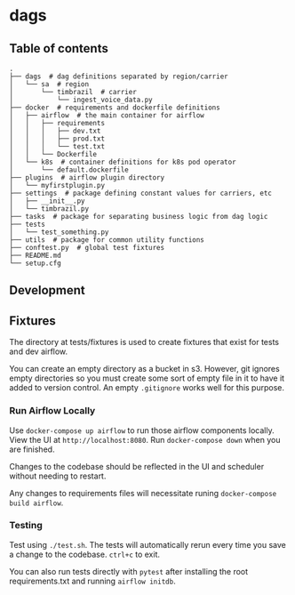 # dags

## Table of contents

``` shell
.
├── dags  # dag definitions separated by region/carrier
│   └── sa  # region
│       └── timbrazil  # carrier
│           └── ingest_voice_data.py
├── docker  # requirements and dockerfile definitions
│   ├── airflow  # the main container for airflow
│   │   ├── requirements
│   │   │   ├── dev.txt
│   │   │   ├── prod.txt
│   │   │   └── test.txt
│   │   └── Dockerfile
│   └── k8s  # container definitions for k8s pod operator
│       └── default.dockerfile
├── plugins  # airflow plugin directory
│   └── myfirstplugin.py
├── settings  # package defining constant values for carriers, etc
│   ├── __init__.py
│   └── timbrazil.py
├── tasks  # package for separating business logic from dag logic
├── tests
│   └── test_something.py
├── utils  # package for common utility functions
├── conftest.py  # global test fixtures
├── README.md
└── setup.cfg
```

## Development

## Fixtures

The directory at tests/fixtures is used to create fixtures that exist for tests and dev airflow.

You can create an empty directory as a bucket in s3. However, git ignores empty directories so you must create some sort of empty file in it to have it added to version control. An empty `.gitignore` works well for this purpose.

### Run Airflow Locally

Use `docker-compose up airflow` to run those airflow components locally. View the UI at `http://localhost:8080`. Run `docker-compose down` when you are finished.

Changes to the codebase should be reflected in the UI and scheduler without needing to restart.

Any changes to requirements files will necessitate runing `docker-compose build airflow`.

### Testing

Test using `./test.sh`. The tests will automatically rerun every time you save a change to the codebase. `ctrl+c` to exit.

You can also run tests directly with `pytest` after installing the root requirements.txt and running `airflow initdb`.
